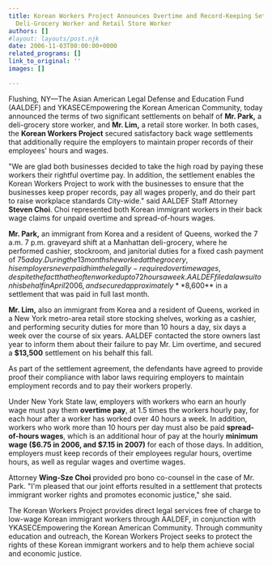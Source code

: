 ```yaml
---
title: Korean Workers Project Announces Overtime and Record-Keeping Settlements for
  Deli-Grocery Worker and Retail Store Worker
authors: []
#layout: layouts/post.njk
date: 2006-11-03T00:00:00+0000
related_programs: []
link_to_original: ''
images: []

---
```


Flushing, NY—The Asian American Legal Defense and Education Fund (AALDEF) and YKASECEmpowering the Korean American Community, today announced the terms of two significant settlements on behalf of **Mr. Park,** a deli-grocery store worker, and **Mr. Lim,** a retail store worker. In both cases, the **Korean Workers Project** secured satisfactory back wage settlements that additionally require the employers to maintain proper records of their employees' hours and wages.

"We are glad both businesses decided to take the high road by paying these workers their rightful overtime pay. In addition, the settlement enables the Korean Workers Project to work with the businesses to ensure that the businesses keep proper records, pay all wages properly, and do their part to raise workplace standards City-wide." said AALDEF Staff Attorney **Steven Choi**. Choi represented both Korean immigrant workers in their back wage claims for unpaid overtime and spread-of-hours wages.

**Mr. Park,** an immigrant from Korea and a resident of Queens, worked the 7 a.m. 7 p.m. graveyard shift at a Manhattan deli-grocery, where he performed cashier, stockroom, and janitorial duties for a fixed cash payment of $75 a day. During the 13 months he worked at the grocery, his employers never paid him the legally-required overtime wages, despite the fact that he often worked up to 72 hours a week. AALDEF filed a lawsuit on his behalf in April 2006, and secured approximately **$8,600** in a settlement that was paid in full last month.

**Mr. Lim,** also an immigrant from Korea and a resident of Queens, worked in a New York metro-area retail store stocking shelves, working as a cashier, and performing security duties for more than 10 hours a day, six days a week over the course of six years. AALDEF contacted the store owners last year to inform them about their failure to pay Mr. Lim overtime, and secured a **$13,500** settlement on his behalf this fall.

As part of the settlement agreement, the defendants have agreed to provide proof their compliance with labor laws requiring employers to maintain employment records and to pay their workers properly.

Under New York State law, employers with workers who earn an hourly wage must pay them **overtime pay**, at 1.5 times the workers hourly pay, for each hour after a worker has worked over 40 hours a week. In addition, workers who work more than 10 hours per day must also be paid **spread-of-hours wages**, which is an additional hour of pay at the hourly **minimum wage ($6.75 in 2006, and $7.15 in 2007)** for each of those days. In addition, employers must keep records of their employees regular hours, overtime hours, as well as regular wages and overtime wages.

Attorney **Wing-Sze Choi** provided pro bono co-counsel in the case of Mr. Park. "I'm pleased that our joint efforts resulted in a settlement that protects immigrant worker rights and promotes economic justice," she said.

The Korean Workers Project provides direct legal services free of charge to low-wage Korean immigrant workers through AALDEF, in conjunction with YKASECEmpowering the Korean American Community. Through community education and outreach, the Korean Workers Project seeks to protect the rights of these Korean immigrant workers and to help them achieve social and economic justice.